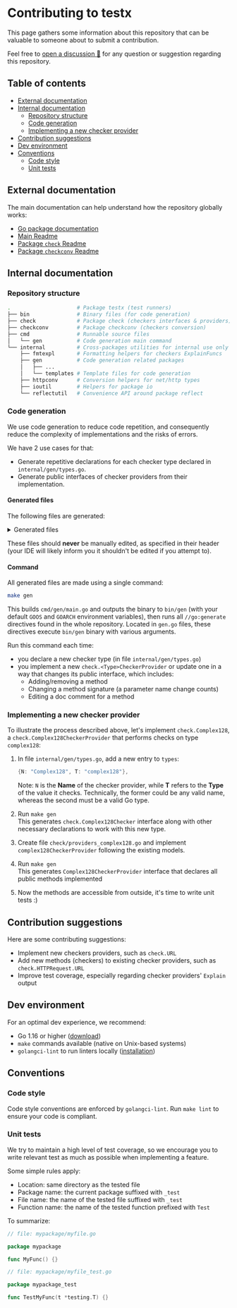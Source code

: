 # Contributing to testx

This page gathers some information about this repository
that can be valuable to someone about to submit a contribution.

Feel free to [open a discussion 💬](https://github.com/drykit-go/testx/discussions/new)
for any question or suggestion regarding this repository.

## Table of contents

- [External documentation](#external-documentation)
- [Internal documentation](#internal-documentation)
  - [Repository structure](#repository-structure)
  - [Code generation](#code-generation)
  - [Implementing a new checker provider](#implementing-a-new-checker-provider)
- [Contribution suggestions](#contribution-suggestions)
- [Dev environment](#dev-environment)
- [Conventions](#conventions)
  - [Code style](#code-style)
  - [Unit tests](#unit-tests)

## External documentation

The main documentation can help understand how the repository globally works:

- [Go package documentation](https://pkg.go.dev/github.com/drykit-go/testx#section-documentation)
- [Main Readme](./README.md)
- [Package `check` Readme](./check/README.md)
- [Package `checkconv` Readme](./checkconv/README.md)

## Internal documentation

### Repository structure

```sh
.                     # Package testx (test runners)
├── bin               # Binary files (for code generation)
├── check             # Package check (checkers interfaces & providers)
├── checkconv         # Package checkconv (checkers conversion)
├── cmd               # Runnable source files
│   └── gen           # Code generation main command
└── internal          # Cross-packages utilities for internal use only
    ├── fmtexpl       # Formatting helpers for checkers ExplainFuncs
    ├── gen           # Code generation related packages
    │   ├── ...
    │   └── templates # Template files for code generation
    ├── httpconv      # Conversion helpers for net/http types
    ├── ioutil        # Helpers for package io
    └── reflectutil   # Convenience API around package reflect
```


### Code generation

We use code generation to reduce code repetition, and consequently
reduce the complexity of implementations and the risks of errors.

We have 2 use cases for that:
- Generate repetitive declarations for each checker type declared in `internal/gen/types.go`.
- Generate public interfaces of checker providers from their implementation.

#### Generated files

The following files are generated:

<details>
  <summary>Generated files</summary>
  <table>
    <thead>
      <tr>
        <th>File</th>
        <th>Use case</th>
      </tr>
    </thead>
    <tbody>
      <tr>
        <td><code>check/check.go</code></td>
        <td>Checkers types declarations</td>
      </tr>
      <tr>
        <td><code>check/checkers.go</code></td>
        <td>Checkers types declarations</td>
      </tr>
      <tr>
        <td><code>check/providers.go</code></td>
        <td>Checkers providers interfaces</td>
      </tr>
      <tr>
        <td><code>checkconv/assert.go</code></td>
        <td>Checkers types declarations</td>
      </tr>
    </tbody>
  </table>
</details>

These files should **never** be manually edited, as specified
in their header (your IDE will likely inform you it shouldn't be edited
if you attempt to).

#### Command

All generated files are made using a single command:

```sh
make gen
```

This builds `cmd/gen/main.go` and outputs the binary to `bin/gen`
(with your default `GOOS` and `GOARCH` environment variables),
then runs all `//go:generate` directives found in the whole repository.
Located in `gen.go` files, these directives execute `bin/gen` binary
with various arguments.

Run this command each time:

- you declare a new checker type (in file `internal/gen/types.go`)
- you implement a new `check.<Type>CheckerProvider` or update one
in a way that changes its public interface, which includes:
  - Adding/removing a method
  - Changing a method signature (a parameter name change counts)
  - Editing a doc comment for a method

### Implementing a new checker provider

To illustrate the process described above, let's implement
`check.Complex128`, a `check.Complex128CheckerProvider`
that performs checks on type `complex128`:

1. In file `internal/gen/types.go`, add a new entry to `types`:
    ```go
    {N: "Complex128", T: "complex128"},
    ```
    Note: `N` is the **Name** of the checker provider, while **T** refers
    to the **Type** of the value it checks. Technically, the former could be
    any valid name, whereas the second must be a valid Go type.

1. Run `make gen`  
This generates `check.Complex128Checker` interface along with other
necessary declarations to work with this new type.

1. Create file `check/providers_complex128.go` and implement
`complex128CheckerProvider` following the existing models.

1. Run `make gen`  
This generates `Complex128CheckerProvider` interface that declares all public
methods implemented

1. Now the methods are accessible from outside, it's time to write unit tests :)

## Contribution suggestions

Here are some contributing suggestions:

- Implement new checkers providers, such as `check.URL`
- Add new methods (checkers) to existing checker providers, such as `check.HTTPRequest.URL`
- Improve test coverage, especially regarding checker providers' `Explain` output

## Dev environment

For an optimal dev experience, we recommend:

- Go 1.16 or higher ([download](https://golang.org/dl/))
- `make` commands available (native on Unix-based systems)
- `golangci-lint` to run linters locally ([installation](https://golangci-lint.run/usage/install/#local-installation))

## Conventions

### Code style

Code style conventions are enforced by `golangci-lint`.
Run `make lint` to ensure your code is compliant.

### Unit tests

We try to maintain a high level of test coverage, so we encourage you
to write relevant test as much as possible when implementing a feature.

Some simple rules apply:
- Location: same directory as the tested file
- Package name: the current package suffixed with `_test`
- File name: the name of the tested file suffixed with `_test`
- Function name: the name of the tested function prefixed with `Test`

To summarize:
```go
// file: mypackage/myfile.go

package mypackage

func MyFunc() {}

// file: mypackage/myfile_test.go

package mypackage_test

func TestMyFunc(t *testing.T) {}
```
